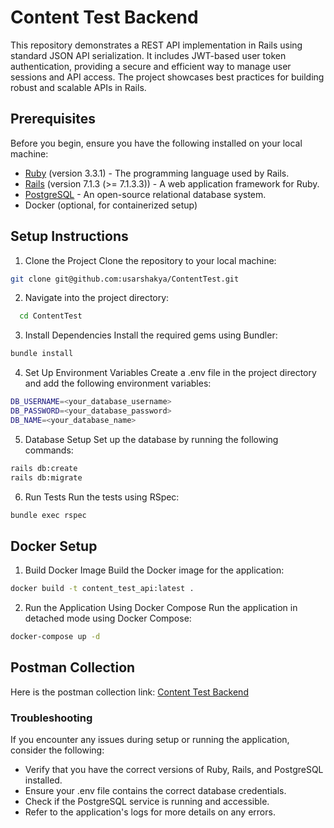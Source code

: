 # Content Test Backend
This repository demonstrates a REST API implementation in Rails using standard JSON API serialization. It includes JWT-based user token authentication, providing a secure and efficient way to manage user sessions and API access. The project showcases best practices for building robust and scalable APIs in Rails.

## Prerequisites
Before you begin, ensure you have the following installed on your local machine:
- [Ruby](https://www.ruby-lang.org/en/downloads/) (version 3.3.1) - The programming language used by Rails.
- [Rails](https://rubyonrails.org/) (version 7.1.3 (>= 7.1.3.3)) - A web application framework for Ruby.
- [PostgreSQL](https://www.postgresql.org/download/) - An open-source relational database system.
- Docker (optional, for containerized setup)

## Setup Instructions
1. Clone the Project
  Clone the repository to your local machine:
  ```sh
  git clone git@github.com:usarshakya/ContentTest.git
  ```

2. Navigate into the project directory:
  ```sh
    cd ContentTest
  ```

3. Install Dependencies
  Install the required gems using Bundler:
  ```sh
  bundle install
  ```

4. Set Up Environment Variables
  Create a .env file in the project directory and add the following environment variables:
  ```sh
  DB_USERNAME=<your_database_username>
  DB_PASSWORD=<your_database_password>
  DB_NAME=<your_database_name>
  ```

5. Database Setup
  Set up the database by running the following commands:

  ```sh
  rails db:create
  rails db:migrate
  ```

6. Run Tests
  Run the tests using RSpec:
  ```sh
  bundle exec rspec
  ```

## Docker Setup

1. Build Docker Image
  Build the Docker image for the application:

  ```sh
  docker build -t content_test_api:latest .
  ```

2. Run the Application Using Docker Compose
  Run the application in detached mode using Docker Compose:

  ```sh
  docker-compose up -d
  ```

## Postman Collection
Here is the postman collection link:
[Content Test Backend](https://documenter.getpostman.com/view/2716857/2sA3QqhYn9)

### Troubleshooting
If you encounter any issues during setup or running the application, consider the following:

- Verify that you have the correct versions of Ruby, Rails, and PostgreSQL installed.
- Ensure your .env file contains the correct database credentials.
- Check if the PostgreSQL service is running and accessible.
- Refer to the application's logs for more details on any errors.

